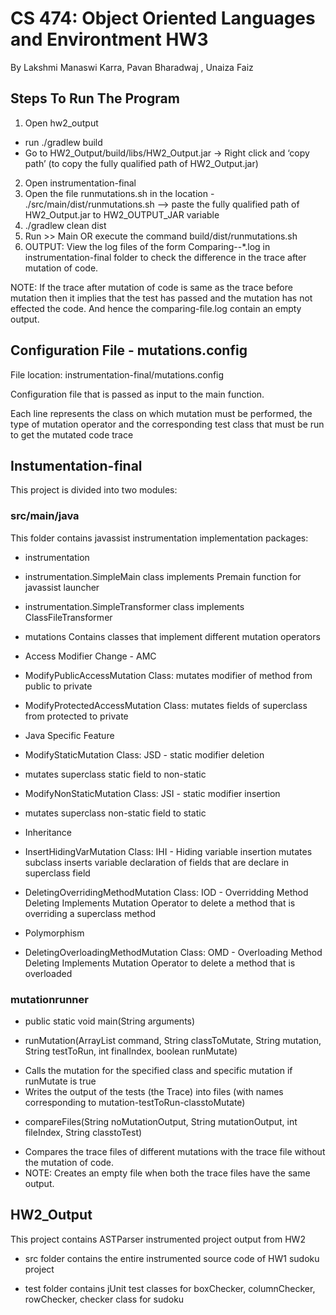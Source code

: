 # CS 474: Object Oriented Languages and Environtment HW3

By Lakshmi Manaswi Karra, Pavan Bharadwaj , Unaiza Faiz



## Steps To Run The Program
1. Open hw2_output
- run ./gradlew build
- Go to HW2_Output/build/libs/HW2_Output.jar  -> Right click and ‘copy path’ (to copy the fully qualified path of HW2_Output.jar)
2. Open instrumentation-final
3. Open the file runmutations.sh in the location - ./src/main/dist/runmutations.sh —> paste the fully qualified path of HW2_Output.jar to  HW2_OUTPUT_JAR variable  
4. ./gradlew clean dist 
5. Run >> Main OR execute the command build/dist/runmutations.sh  
6. OUTPUT:
View the log files of the form Comparing-<classname>-*.log in instrumentation-final folder to check the difference in the trace after mutation of code.

NOTE:  If the trace after mutation of code is same as the trace before mutation then it implies that the test has passed and the mutation has not effected the code. And hence the comparing-file.log contain an empty output.


## Configuration File - mutations.config

File location: instrumentation-final/mutations.config

Configuration file that is passed as input to the main function.

Each line represents the class on which mutation must be performed, the type of mutation operator and the corresponding test class that must be run to get the mutated code trace

## Instumentation-final

This project is divided into two modules:

### src/main/java

This folder contains javassist instrumentation implementation packages:
- instrumentation
- instrumentation.SimpleMain class
implements Premain function for javassist launcher

- instrumentation.SimpleTransformer class
implements ClassFileTransformer
- mutations
Contains classes that implement different mutation operators

- Access Modifier Change - AMC

* ModifyPublicAccessMutation Class:
mutates modifier of method from public to private

* ModifyProtectedAccessMutation Class:
mutates fields of superclass from protected to private

- Java Specific Feature

* ModifyStaticMutation Class:
JSD - static modifier deletion
- mutates superclass static field to non-static

* ModifyNonStaticMutation Class:
JSI - static modifier insertion
- mutates superclass non-static field to static

- Inheritance

* InsertHidingVarMutation Class:
IHI - Hiding variable insertion
mutates subclass inserts variable declaration of fields that are declare in superclass field

* DeletingOverridingMethodMutation Class:
IOD - Overridding Method Deleting
Implements Mutation Operator to delete a method that is overriding a superclass method

- Polymorphism

* DeletingOverloadingMethodMutation Class:
OMD - Overloading Method Deleting
Implements Mutation Operator to delete a method that is overloaded


### mutationrunner

* public static void main(String arguments)

* runMutation(ArrayList<String> command, String classToMutate, String mutation, String testToRun, int finalIndex, boolean runMutate)
- Calls the mutation for the specified class and specific mutation if runMutate is true
- Writes the output of the tests (the Trace) into files (with names corresponding to mutation-testToRun-classtoMutate)

* compareFiles(String noMutationOutput, String mutationOutput, int fileIndex, String classtoTest)
- Compares the trace files of different mutations with the trace file without the mutation of code.
- NOTE: Creates an empty file when both the trace files have the same output.

## HW2_Output
This project contains ASTParser instrumented project output from HW2

- src folder contains the entire instrumented source code of HW1 sudoku project

- test folder contains jUnit test classes for boxChecker, columnChecker, rowChecker, checker class for sudoku


